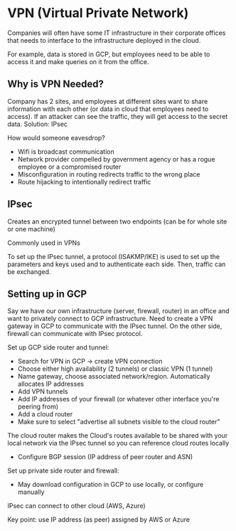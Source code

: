 # VPN (Virtual Private Network)

Companies will often have some IT infrastructure in their corporate offices that needs to interface to the infrastructure deployed in the cloud. 

For example, data is stored in GCP, but employees need to be able to access it and make queries on it from the office.

## Why is VPN Needed?

Company has 2 sites, and employees at different sites want to share information with each other (or data in cloud that employees need to access). If an attacker can see the traffic, they will get access to the secret data. Solution: IPsec

How would someone eavesdrop?

- Wifi is broadcast communication
- Network provider compelled by government agency or has a rogue employee or a compromised router
- Misconfiguration in routing redirects traffic to the wrong place
- Route hijacking to intentionally redirect traffic

## IPsec

Creates an encrypted tunnel between two endpoints (can be for whole site or one machine)

Commonly used in VPNs

To set up the IPsec tunnel, a protocol (ISAKMP/IKE) is used to set up the parameters and keys used and to authenticate each side. Then, traffic can be exchanged.

## Setting up in GCP

Say we have our own infrastructure (server, firewall, router) in an office and want to privately connect to GCP infrastructure. Need to create a VPN gateway in GCP to communicate with the IPsec tunnel. On the other side, firewall can communicate with IPsec protocol.

Set up GCP side router and tunnel:

- Search for VPN in GCP -> create VPN connection
- Choose either high availability (2 tunnels) or classic VPN (1 tunnel)
- Name gateway, choose associated network/region. Automatically allocates IP addresses
- Add VPN tunnels
- Add IP addresses of your firewall (or whatever other interface you're peering from)
- Add a cloud router
- Make sure to select "advertise all subnets visible to the cloud router"

The cloud router makes the Cloud's routes available to be shared with your local network via the IPsec tunnel so you can reference cloud routes locally

- Configure BGP session (IP address of peer router and ASN)

Set up private side router and firewall:

- May download configuration in GCP to use locally, or configure manually

IPsec can connect to other cloud (AWS, Azure)

Key point: use IP address (as peer) assigned by AWS or Azure